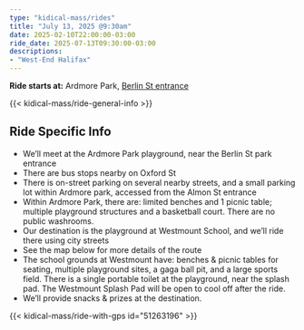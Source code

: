 ```yaml
---
type: "kidical-mass/rides"
title: "July 13, 2025 @9:30am"
date: 2025-02-10T22:00:00-03:00
ride_date: 2025-07-13T09:30:00-03:00
descriptions:
- "West-End Halifax"
---
```


**Ride starts at:** Ardmore Park, [Berlin St entrance](https://maps.app.goo.gl/YgTP153Vc3WsfEes6)

{{< kidical-mass/ride-general-info >}}

## Ride Specific Info
* We’ll meet at the Ardmore Park playground, near the Berlin St park entrance
* There are bus stops nearby on Oxford St
* There is on-street parking on several nearby streets, and a small parking lot within Ardmore park, accessed from the Almon St entrance
* Within Ardmore Park, there are: limited benches and 1 picnic table; multiple playground structures and a basketball court. There are no public washrooms.
* Our destination is the playground at Westmount School, and we’ll ride there using city streets
* See the map below for more details of the route
* The school grounds at Westmount have: benches & picnic tables for seating, multiple playground sites, a gaga ball pit, and a large sports field. There is a single portable toilet at the playground, near the splash pad. The Westmount Splash Pad will be open to cool off after the ride.
* We’ll provide snacks & prizes at the destination.

{{< kidical-mass/ride-with-gps id="51263196" >}}
